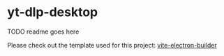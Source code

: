 # yt-dlp-desktop

TODO readme goes here

Please check out the template used for this project: [vite-electron-builder](https://github.com/cawa-93/vite-electron-builder)
